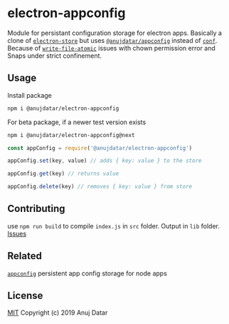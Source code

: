 # electron-appconfig

Module for persistant configuration storage for electron apps. Basically a clone of [`electron-store`](https://github.com/sindresorhus/electron-store) but uses [`@anujdatar/appconfig`](https://github.com/anujdatar/appconfig) instead of [`conf`](https://github.com/sindresorhus/conf). Because of [`write-file-atomic`](https://github.com/npm/write-file-atomic) issues with chown permission error and Snaps under strict confinement.

## Usage

Install package

```bash
npm i @anujdatar/electron-appconfig
```

For beta package, if a newer test version exists

```bash
npm i @anujdatar/electron-appconfig@next
```

```js
const appConfig = require('@anujdatar/electron-appconfig')

appConfig.set(key, value) // adds { key: value } to the store

appConfig.get(key) // returns value

appConfig.delete(key) // removes { key: value } from store
```

## Contributing

use `npm run build` to compile `index.js` in `src` folder. Output in `lib` folder.
[Issues](https://github.com/anujdatar/electron-appconfig/issues)

## Related

[`appconfig`](https://github.com/anujdatar/appconfig) persistent app config storage for node apps

## License

[MIT](https://github.com/anujdatar/electron-appconfig/blob/master/LICENSE) Copyright (c) 2019 Anuj Datar
